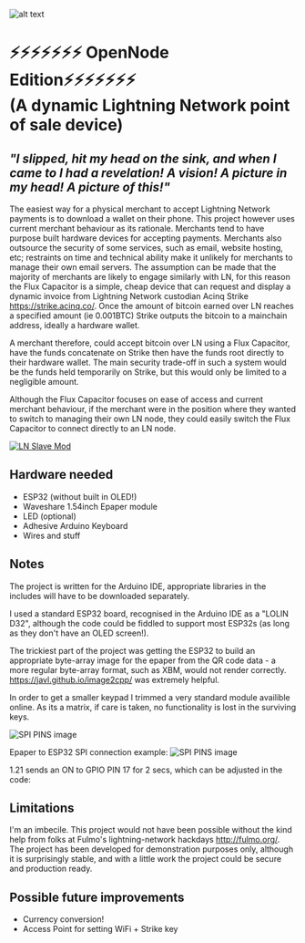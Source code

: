![alt text](https://i.imgur.com/1N4AZjE.png)

# ⚡⚡⚡⚡⚡⚡⚡ OpenNode Edition⚡⚡⚡⚡⚡⚡⚡ </br> (A dynamic Lightning Network point of sale device) 

## *"I slipped, hit my head on the sink, and when I came to I had a revelation!  A vision!  A picture in my head!  A picture of this!"*

The easiest way for a physical merchant to accept Lightning Network payments is to download a wallet on their phone. This project however uses current merchant behaviour as its rationale. Merchants tend to have purpose built hardware devices for accepting payments. Merchants also outsource the security of some services, such as email, website hosting, etc; restraints on time and technical ability make it unlikely for merchants to manage their own email servers. The assumption can be made that the majority of merchants are likely to engage similarly with LN, for this reason the Flux Capacitor is a simple, cheap device that can request and display a dynamic invoice from Lightning Network custodian Acinq Strike https://strike.acinq.co/. Once the amount of bitcoin earned over LN reaches a specified amount (ie 0.001BTC) Strike outputs the bitcoin to a mainchain address, ideally a hardware wallet. 

A merchant therefore, could accept bitcoin over LN using a Flux Capacitor, have the funds concatenate on Strike then have the funds root directly to their hardware wallet. The main security trade-off in such a system would be the funds held temporarily on Strike, but this would only be limited to a negligible amount.

Although the Flux Capacitor focuses on ease of access and current merchant behaviour, if the merchant were in the position where they wanted to switch to managing their own LN node, they could easily switch the Flux Capacitor to connect directly to an LN node.

[![LN Slave Mod](https://i.imgur.com/K9awdFf.png)](https://www.youtube.com/watch?v=yxiafO4Tc-A)

## Hardware needed

* ESP32 (without built in OLED!)
* Waveshare 1.54inch Epaper module
* LED (optional)
* Adhesive Arduino Keyboard
* Wires and stuff

## Notes

The project is written for the Arduino IDE, appropriate libraries in the includes will have to be downloaded separately.

I used a standard ESP32 board, recognised in the Arduino IDE as a "LOLIN D32", although the code could be fiddled to support most ESP32s (as long as they don't have an OLED screen!).

The trickiest part of the project was getting the ESP32 to build an appropriate byte-array image for the epaper from the QR code data - a more regular byte-array format, such as XBM, would not render correctly. https://javl.github.io/image2cpp/ was extremely helpful.

In order to get a smaller keypad I trimmed a very standard module availible online. As its a matrix, if care is taken, no functionality is lost in the surviving keys.

![SPI PINS image](https://i.imgur.com/6ERVnAr.jpg)

Epaper to ESP32 SPI connection example:
![SPI PINS image](https://i.imgur.com/zA1dRbD.jpg)

1.21 sends an ON to GPIO PIN 17 for 2 secs, which can be adjusted in the code: 

## Limitations 

I'm an imbecile. This project would not have been possible without the kind help from folks at Fulmo's lightning-network hackdays http://fulmo.org/. The project has been developed for demonstration purposes only, although it is surprisingly stable, and with a little work the project could be secure and production ready. 

## Possible future improvements 

* Currency conversion!
* Access Point for setting WiFi + Strike key
